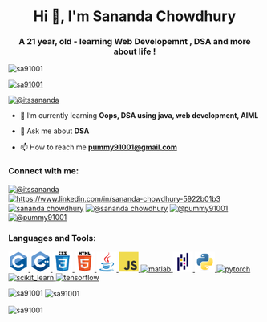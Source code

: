 <h1 align="center">Hi 👋, I'm Sananda Chowdhury</h1>
<h3 align="center">A 21 year, old - learning Web Developemnt , DSA and more about life !</h3>

<p align="left"> <img src="https://komarev.com/ghpvc/?username=sa91001&label=Profile%20views&color=0e75b6&style=flat" alt="sa91001" /> </p>

<p align="left"> <a href="https://github.com/ryo-ma/github-profile-trophy"><img src="https://github-profile-trophy.vercel.app/?username=sa91001" alt="sa91001" /></a> </p>

<p align="left"> <a href="https://twitter.com/@itssananda" target="blank"><img src="https://img.shields.io/twitter/follow/@itssananda?logo=twitter&style=for-the-badge" alt="@itssananda" /></a> </p>

- 🌱 I’m currently learning **Oops, DSA using java, web development, AIML**

- 💬 Ask me about **DSA**

- 📫 How to reach me **pummy91001@gmail.com**

<h3 align="left">Connect with me:</h3>
<p align="left">
<a href="https://twitter.com/@itssananda" target="blank"><img align="center" src="https://raw.githubusercontent.com/rahuldkjain/github-profile-readme-generator/master/src/images/icons/Social/twitter.svg" alt="@itssananda" height="30" width="40" /></a>
<a href="https://linkedin.com/in/https://www.linkedin.com/in/sananda-chowdhury-5922b01b3" target="blank"><img align="center" src="https://raw.githubusercontent.com/rahuldkjain/github-profile-readme-generator/master/src/images/icons/Social/linked-in-alt.svg" alt="https://www.linkedin.com/in/sananda-chowdhury-5922b01b3" height="30" width="40" /></a>
<a href="https://kaggle.com/sananda chowdhury" target="blank"><img align="center" src="https://raw.githubusercontent.com/rahuldkjain/github-profile-readme-generator/master/src/images/icons/Social/kaggle.svg" alt="sananda chowdhury" height="30" width="40" /></a>
<a href="https://medium.com/@sananda chowdhury" target="blank"><img align="center" src="https://raw.githubusercontent.com/rahuldkjain/github-profile-readme-generator/master/src/images/icons/Social/medium.svg" alt="@sananda chowdhury" height="30" width="40" /></a>
<a href="https://www.hackerrank.com/@pummy91001" target="blank"><img align="center" src="https://raw.githubusercontent.com/rahuldkjain/github-profile-readme-generator/master/src/images/icons/Social/hackerrank.svg" alt="@pummy91001" height="30" width="40" /></a>
<a href="https://www.leetcode.com/@pummy91001" target="blank"><img align="center" src="https://raw.githubusercontent.com/rahuldkjain/github-profile-readme-generator/master/src/images/icons/Social/leet-code.svg" alt="@pummy91001" height="30" width="40" /></a>
</p>

<h3 align="left">Languages and Tools:</h3>
<p align="left"> <a href="https://www.cprogramming.com/" target="_blank" rel="noreferrer"> <img src="https://raw.githubusercontent.com/devicons/devicon/master/icons/c/c-original.svg" alt="c" width="40" height="40"/> </a> <a href="https://www.w3schools.com/cpp/" target="_blank" rel="noreferrer"> <img src="https://raw.githubusercontent.com/devicons/devicon/master/icons/cplusplus/cplusplus-original.svg" alt="cplusplus" width="40" height="40"/> </a> <a href="https://www.w3schools.com/css/" target="_blank" rel="noreferrer"> <img src="https://raw.githubusercontent.com/devicons/devicon/master/icons/css3/css3-original-wordmark.svg" alt="css3" width="40" height="40"/> </a> <a href="https://www.w3.org/html/" target="_blank" rel="noreferrer"> <img src="https://raw.githubusercontent.com/devicons/devicon/master/icons/html5/html5-original-wordmark.svg" alt="html5" width="40" height="40"/> </a> <a href="https://www.java.com" target="_blank" rel="noreferrer"> <img src="https://raw.githubusercontent.com/devicons/devicon/master/icons/java/java-original.svg" alt="java" width="40" height="40"/> </a> <a href="https://developer.mozilla.org/en-US/docs/Web/JavaScript" target="_blank" rel="noreferrer"> <img src="https://raw.githubusercontent.com/devicons/devicon/master/icons/javascript/javascript-original.svg" alt="javascript" width="40" height="40"/> </a> <a href="https://www.mathworks.com/" target="_blank" rel="noreferrer"> <img src="https://upload.wikimedia.org/wikipedia/commons/2/21/Matlab_Logo.png" alt="matlab" width="40" height="40"/> </a> <a href="https://pandas.pydata.org/" target="_blank" rel="noreferrer"> <img src="https://raw.githubusercontent.com/devicons/devicon/2ae2a900d2f041da66e950e4d48052658d850630/icons/pandas/pandas-original.svg" alt="pandas" width="40" height="40"/> </a> <a href="https://www.python.org" target="_blank" rel="noreferrer"> <img src="https://raw.githubusercontent.com/devicons/devicon/master/icons/python/python-original.svg" alt="python" width="40" height="40"/> </a> <a href="https://pytorch.org/" target="_blank" rel="noreferrer"> <img src="https://www.vectorlogo.zone/logos/pytorch/pytorch-icon.svg" alt="pytorch" width="40" height="40"/> </a> <a href="https://scikit-learn.org/" target="_blank" rel="noreferrer"> <img src="https://upload.wikimedia.org/wikipedia/commons/0/05/Scikit_learn_logo_small.svg" alt="scikit_learn" width="40" height="40"/> </a> <a href="https://www.tensorflow.org" target="_blank" rel="noreferrer"> <img src="https://www.vectorlogo.zone/logos/tensorflow/tensorflow-icon.svg" alt="tensorflow" width="40" height="40"/> </a> </p>

<p><img align="left" src="https://github-readme-stats.vercel.app/api/top-langs?username=sa91001&show_icons=true&locale=en&layout=compact" alt="sa91001" /></p>

<p>&nbsp;<img align="center" src="https://github-readme-stats.vercel.app/api?username=sa91001&show_icons=true&locale=en" alt="sa91001" /></p>

<p><img align="center" src="https://github-readme-streak-stats.herokuapp.com/?user=sa91001&" alt="sa91001" /></p>

